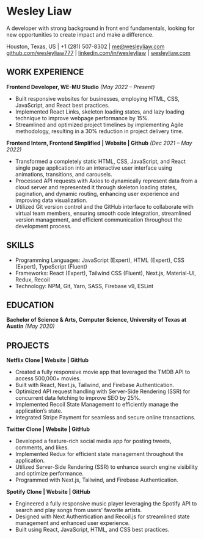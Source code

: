 # Wesley Liaw

A developer with strong background in front end fundamentals, looking for new opportunities to create impact and make a difference.

Houston, Texas, US | +1 (281) 507-8302 | me@wesleyliaw.com
[github.com/wesleyliaw777](https://github.com/wesleyliaw777) | [linkedin.com/in/wesleyliaw](https://linkedin.com/in/wesleyliaw) | [wesleyliaw.com](https://wesleyliaw.com)

## WORK EXPERIENCE

**Frontend Developer, WE-MU Studio** *(May 2022 – Present)*

- Built responsive websites for businesses, employing HTML, CSS, JavaScript, and React best practices.
- Implemented React Links, skeleton loading states, and lazy loading technique to improve webpage performance by 15%.
- Streamlined and optimized project timelines by implementing Agile methodology, resulting in a 30% reduction in project delivery time.

**Frontend Intern, Frontend Simplified | Website | Github** *(Dec 2021 – May 2022)*

- Transformed a completely static HTML, CSS, JavaScript, and React single page application into an interactive user interface using animations, transitions, and carousels.
- Processed API requests with Axios to dynamically represent data from a cloud server and represented it through skeleton loading states, pagination, and dynamic routing, enhancing user experience and improving data visualization.
- Utilized Git version control and the GitHub interface to collaborate with virtual team members, ensuring smooth code integration, streamlined version management, and efficient communication throughout the development process.

## SKILLS

- Programming Languages: JavaScript (Expert), HTML (Expert), CSS (Expert), TypeScript (Fluent)
- Frameworks: React (Expert), Tailwind CSS (Fluent), Next.js, Material-UI, Redux, Recoil
- Technology: NPM, Git, Yarn, SASS, Firebase v9, ESLint

## EDUCATION

**Bachelor of Science & Arts, Computer Science, University of Texas at Austin** *(May 2020)*

## PROJECTS

**Netflix Clone | Website | GitHub**

- Created a fully responsive movie app that leveraged the TMDB API to access 500,000+ movies.
- Built with React, Next.js, Tailwind, and Firebase Authentication.
- Optimized API request handling with Server-Side Rendering (SSR) for concurrent data fetching to improve SEO by 25%.
- Implemented Recoil State Management to efficiently manage the application’s state.
- Integrated Stripe Payment for seamless and secure online transactions.

**Twitter Clone | Website | GitHub**

- Developed a feature-rich social media app for posting tweets, comments, and likes.
- Implemented Redux for efficient state management throughout the application.
- Utilized Server-Side Rendering (SSR) to enhance search engine visibility and optimize performance.
- Programmed with Next.js, Tailwind, and Firebase Authentication.

**Spotify Clone | Website | GitHub**

- Engineered a fully responsive music player leveraging the Spotify API to search and play songs from users' favorite artists.
- Designed with Next Authentication and Recoil.js for streamlined state management and enhanced user experience.
- Built using React, JavaScript, HTML, and CSS best practices.
